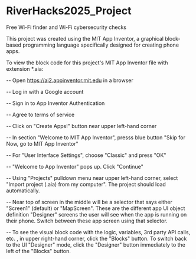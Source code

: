 # RiverHacks2025_Project
Free Wi-Fi finder and Wi-Fi cybersecurity checks

This project was created using the MIT App Inventor, a graphical block-based programming language specifically designed for creating phone apps.

To view the block code for this project's MIT App Inventor file with extension *.aia:

-- Open https://ai2.appinventor.mit.edu in a browser

-- Log in with a Google account

-- Sign in to App Inventor Authentication

-- Agree to terms of service

-- Click on "Create Apps!" button near upper left-hand corner

-- In section "Welcome to MIT App Inventor", presss blue button "Skip for Now, go to MIT App Inventor"

-- For "User Interface Settings", choose "Classic" and press "OK"

-- "Welcome to App Inventor" pops up.  Click "Continue"

-- Using "Projects" pulldown menu near upper left-hand corner, select "Import project (.aia) from my computer".  The project should load automatically.  

-- Near top of screen in the middle will be a selector that says either "Screen1" (default) or "MapScreen".  These are the different app UI object definition "Designer" screens the user will see when the app is running on their phone.  Switch between these app screen using that selector.

-- To see the visual block code with the logic, variables, 3rd party API calls, etc. , in upper right-hand corner, click the "Blocks" button.  To switch back to the UI "Designer" mode, click the "Designer" button immediately to the left of the "Blocks" button.




